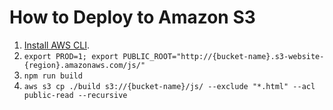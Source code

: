 # How to Deploy to Amazon S3

1. [Install AWS CLI](https://docs.aws.amazon.com/cli/latest/userguide/installing.html).
2. `export PROD=1; export PUBLIC_ROOT="http://{bucket-name}.s3-website-{region}.amazonaws.com/js/"`
3. `npm run build`
4. `aws s3 cp ./build s3://{bucket-name}/js/ --exclude "*.html" --acl public-read --recursive`
